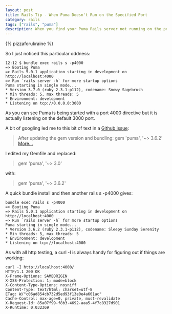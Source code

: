 ```yaml
---
layout: post
title: Rails Tip - When Puma Doesn't Run on the Specified Port
category: rails
tags: ["rails", "puma"]
description: When you find your Puma Rails server not running on the port you specify, try updating it your Puma gem.
---
```

{% pizzaforukraine  %}

So I just noticed this particular oddness:

    12:12 $ bundle exec rails s -p4000
    => Booting Puma
    => Rails 5.0.1 application starting in development on http://localhost:4000
    => Run `rails server -h` for more startup options
    Puma starting in single mode...
    * Version 3.7.0 (ruby 2.3.1-p112), codename: Snowy Sagebrush
    * Min threads: 5, max threads: 5
    * Environment: development
    * Listening on tcp://0.0.0.0:3000

As you can see Puma is being started with a port 4000 directive but it is actually listening on the default 3000 port.  

A bit of googling led me to this bit of text in a [Github issue](https://github.com/puma/puma/issues/1200):

> After updating the gem version and bundling: gem 'puma', '~> 3.6.2' [More...](https://github.com/puma/puma/issues/1200#issuecomment-278606118)

I edited my Gemfile and replaced:

> gem 'puma', '~> 3.0'

with:

> gem 'puma', '~> 3.6.2'

A quick bundle install and then another rails s -p4000 gives:

    bundle exec rails s -p4000
    => Booting Puma
    => Rails 5.0.1 application starting in development on http://localhost:4000
    => Run `rails server -h` for more startup options
    Puma starting in single mode...
    * Version 3.6.2 (ruby 2.3.1-p112), codename: Sleepy Sunday Serenity
    * Min threads: 5, max threads: 5
    * Environment: development
    * Listening on tcp://localhost:4000

As with all http testing, a curl -I is always handy for figuring out if things are working:

    curl -I http://localhost:4000/
    HTTP/1.1 200 OK
    X-Frame-Options: SAMEORIGIN
    X-XSS-Protection: 1; mode=block
    X-Content-Type-Options: nosniff
    Content-Type: text/html; charset=utf-8
    ETag: W/"c06ad854cb732d5ed93f13e0e4a601ac"
    Cache-Control: max-age=0, private, must-revalidate
    X-Request-Id: 85a07f99-f8b3-4692-aaa5-4f7c8327d901
    X-Runtime: 0.032369